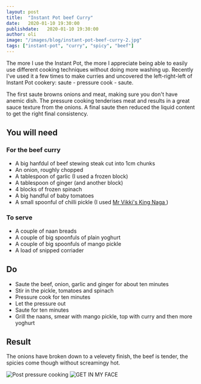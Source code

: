 ```yaml
---
layout: post
title:  "Instant Pot beef Curry"
date:   2020-01-10 19:30:00
publishdate:   2020-01-10 19:30:00
author: oli
image: "/images/blog/instant-pot-beef-curry-2.jpg"
tags: ["instant-pot", "curry", "spicy", "beef"]
---
```


The more I use the Instant Pot, the more I appreciate being able to easily use different cooking techniques without doing more washing up.  Recently I've used it a few times to make curries and uncovered the left-right-left of Instant Pot cookery: saute - pressure cook - saute.

The first saute browns onions and meat, making sure you don't have anemic dish.  The pressure cooking tenderises meat and results in a great sauce texture from the onions.  A final saute then reduced the liquid content to get the right final consistency.


## You will need

### For the beef curry

* A big hanfdul of beef stewing steak cut into 1cm chunks
* An onion, roughly chopped
* A tablespoon of garlic (I used a frozen block)
* A tablespoon of ginger (and another block)
* 4 blocks of frozen spinach
* A big handful of baby tomatoes
* A small spoonful of chilli pickle (I used [Mr Vikki's King Naga ](https://www.amazon.co.uk/Mr-Vikkis-King-Naga/dp/B005MWW3K6/ref=as_li_ss_tl?crid=UWKNG0NMHUDA&keywords=king+naga&qid=1578254830&sprefix=king+naga,aps,172&sr=8-2&linkCode=ll1&tag=wwwcoldclimat-21&linkId=e128dddcf8b68686c7d230cb4073f80a&language=en_GB))

### To serve

* A couple of naan breads
* A couple of big spoonfuls of plain yoghurt
* A couple of big spoonfuls of mango pickle
* A load of snipped corriader
 

## Do

* Saute the beef, onion, garlic and ginger for about ten minutes
* Stir in the pickle, tomatoes and spinach
* Pressure cook for ten minutes
* Let the pressure out
* Saute for ten minutes
* Grill the naans, smear with mango pickle, top with curry and then more yoghurt


## Result

The onions have broken down to a velevety finish, the beef is tender, the spicies come though without screamingy hot.

![Post pressure cooking](/images/blog/instant-pot-beef-curry-1.jpg)
![GET IN MY FACE](/images/blog/instant-pot-beef-curry-2.jpg)
